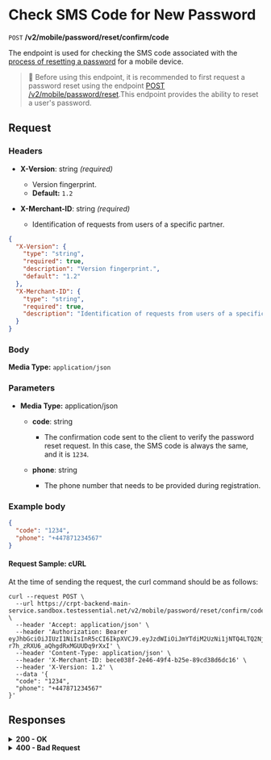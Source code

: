 # Check SMS Code for New Password

`POST` **/v2/mobile/password/reset/confirm/code**

The endpoint is used for checking the SMS code associated with the [process of resetting a password](https://github.com/crypterium-com/api-vault/wiki/Password-Reset-Process) for a mobile device. 

> 🚧 Before using this endpoint, it is recommended to first request a password reset using the endpoint [POST /v2/mobile/password/reset](https://github.com/crypterium-com/api-vault/blob/main/Account%20Password%20Operations/resend-password.md).This endpoint provides the ability to reset a user's password.

## Request

### Headers

- **X-Version**: string *(required)*
  - Version fingerprint.
  - **Default:** `1.2`

- **X-Merchant-ID**: string *(required)*
  - Identification of requests from users of a specific partner.


```json 
{
  "X-Version": {
    "type": "string",
    "required": true,
    "description": "Version fingerprint.",
    "default": "1.2"
  },
  "X-Merchant-ID": {
    "type": "string",
    "required": true,
    "description": "Identification of requests from users of a specific partner."
  }
}
```

### Body

**Media Type:** `application/json`

### Parameters

- **Media Type:** application/json

  - **code**: string
    - The confirmation code sent to the client to verify the password reset request. In this case, the SMS code is always the same, and it is `1234`.
  
  - **phone**: string
    - The phone number that needs to be provided during registration.

  
### **Example body**

```json 
{
  "code": "1234",
  "phone": "+447871234567"
}
```

#### **Request Sample: cURL**

At the time of sending the request, the curl command should be as follows:

```curl cURL
curl --request POST \
  --url https://crpt-backend-main-service.sandbox.testessential.net/v2/mobile/password/reset/confirm/code \
  --header 'Accept: application/json' \
  --header 'Authorization: Bearer eyJhbGciOiJIUzI1NiIsInR5cCI6IkpXVCJ9.eyJzdWIiOiJmYTdiM2UzNi1jNTQ4LTQ2NjMtYWNiZi00YjAwOWMyYTExZjgiLCJleHAiOjE3MDk4MTkxNTAsImlhdCI6MTcwOTczMjc1MH0.3xszxc2SaOTZm6-r7h_zRXU6_aQhgdRxMGUUDq9rXxI' \
  --header 'Content-Type: application/json' \
  --header 'X-Merchant-ID: bece038f-2e46-49f4-b25e-89cd38d6dc16' \
  --header 'X-Version: 1.2' \
  --data '{
  "code": "1234",
  "phone": "+447871234567"
}'
```

## Responses

<details>
<summary><strong>200 - OK</strong></summary>
  
The response status code indicates that the request was successfully processed.
  
**Media type:** `application/json`
  
- **result:** string
  - confirms the success of the password reset confirmation.
  
**Responses example**
```json
{
  "result": "ok"
}
```
</details>

<details>
<summary><strong>400 - Bad Request</strong></summary>

The response status code indicates that the requested page was not found on the server.
  
**Media type:** `application/json`

  
- **message:** string
  - Message displayed to the user.
  
- **field:** string
  - Specifies the field in the request that caused the error.
  
- **errorId:** integer
  - Identifier of the error.
  
- **systemId:** string
  - Identifier of the component.
  
- **originalMessage:** string
  - The original error message.
  
- **errorStackTrace:** string
  - The place where the error occurred in the code.
  
- **data:** object
  - Additional data related to the error, structured as key-value pairs.
    - **additionalProp1:** object
    - **additionalProp2:** object
    - **additionalProp3:** object
  
- **error:** string
  - Identifier of the error.

    
**Responses example**

```json
{
  "error": "COMMON",
  "errorId": 0,
  "message": "Sorry for inconvenience. We're fixing the issue. If you have urgent questions, contact support",
  "systemId": "core"
}
```

</details>
